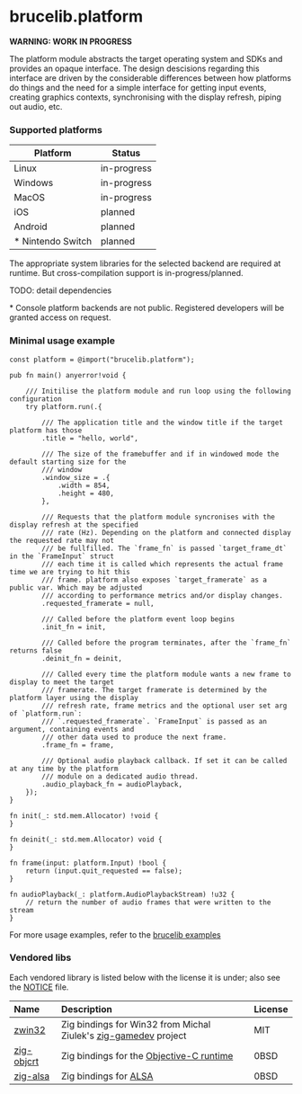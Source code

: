 # brucelib.platform
**WARNING: WORK IN PROGRESS**

The platform module abstracts the target operating system and SDKs and provides an opaque interface. The design descisions regarding this interface are driven by the considerable differences between how platforms do things and the need for a simple interface for getting input events, creating graphics contexts, synchronising with the display refresh, piping out audio, etc.

### Supported platforms
| Platform | Status |
| -------- | ------ |
| Linux | in-progress |
| Windows | in-progress |
| MacOS | in-progress | 
| iOS | planned |
| Android | planned |
| * Nintendo Switch | planned |

The appropriate system libraries for the selected backend are required at runtime. But cross-compilation support is in-progress/planned.

TODO: detail dependencies

\* Console platform backends are not public. Registered developers will be granted access on request.


### Minimal usage example
```zig
const platform = @import("brucelib.platform");

pub fn main() anyerror!void {

    /// Initilise the platform module and run loop using the following configuration
    try platform.run(.{

        /// The application title and the window title if the target platform has those
        .title = "hello, world",

        /// The size of the framebuffer and if in windowed mode the default starting size for the
        /// window
        .window_size = .{
            .width = 854,
            .height = 480,
        },

        /// Requests that the platform module syncronises with the display refresh at the specified
        /// rate (Hz). Depending on the platform and connected display the requested rate may not
        /// be fullfilled. The `frame_fn` is passed `target_frame_dt` in the `FrameInput` struct
        /// each time it is called which represents the actual frame time we are trying to hit this
        /// frame. platform also exposes `target_framerate` as a public var. Which may be adjusted
        /// according to performance metrics and/or display changes.
        .requested_framerate = null,

        /// Called before the platform event loop begins
        .init_fn = init,
        
        /// Called before the program terminates, after the `frame_fn` returns false
        .deinit_fn = deinit,

        /// Called every time the platform module wants a new frame to display to meet the target
        /// framerate. The target framerate is determined by the platform layer using the display
        /// refresh rate, frame metrics and the optional user set arg of `platform.run`:
        /// `.requested_framerate`. `FrameInput` is passed as an argument, containing events and
        /// other data used to produce the next frame.
        .frame_fn = frame,

        /// Optional audio playback callback. If set it can be called at any time by the platform
        /// module on a dedicated audio thread.
        .audio_playback_fn = audioPlayback,
    });
}

fn init(_: std.mem.Allocator) !void {
}

fn deinit(_: std.mem.Allocator) void {
}

fn frame(input: platform.Input) !bool {
    return (input.quit_requested == false);
}

fn audioPlayback(_: platform.AudioPlaybackStream) !u32 {
    // return the number of audio frames that were written to the stream
}
```
For more usage examples, refer to the [brucelib examples](https://github.com/hazeycode/brucelib/tree/main/examples)


### Vendored libs

Each vendored library is listed below with the license it is under; also see the [NOTICE](NOTICE) file.

| Name | Description | License |
| :--- | :---------- | :------ |
| [zwin32](https://github.com/michal-z/zig-gamedev/tree/main/libs/zwin32) | Zig bindings for Win32 from Michal Ziulek's [zig-gamedev](https://github.com/michal-z/zig-gamedev) project | MIT |
| [zig-objcrt](https://github.com/hazeycode/zig-objcrt) | Zig bindings for the [Objective-C runtime](https://developer.apple.com/documentation/objectivec/objective-c_runtime#see-also) | 0BSD |
| [zig-alsa](https://github.com/hazeycode/zig-alsa) | Zig bindings for [ALSA](https://github.com/alsa-project/alsa-lib) | 0BSD |

